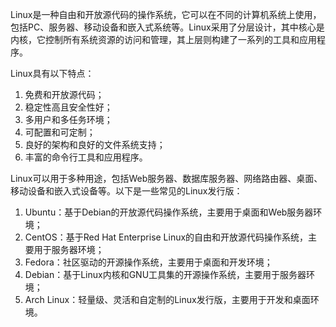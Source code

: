

Linux是一种自由和开放源代码的操作系统，它可以在不同的计算机系统上使用，包括PC、服务器、移动设备和嵌入式系统等。Linux采用了分层设计，其中核心是内核，它控制所有系统资源的访问和管理，其上层则构建了一系列的工具和应用程序。

Linux具有以下特点：

1. 免费和开放源代码；
2. 稳定性高且安全性好；
3. 多用户和多任务环境；
4. 可配置和可定制；
5. 良好的架构和良好的文件系统支持；
6. 丰富的命令行工具和应用程序。

Linux可以用于多种用途，包括Web服务器、数据库服务器、网络路由器、桌面、移动设备和嵌入式设备等。以下是一些常见的Linux发行版：

1. Ubuntu：基于Debian的开放源代码操作系统，主要用于桌面和Web服务器环境；
2. CentOS：基于Red Hat Enterprise Linux的自由和开放源代码操作系统，主要用于服务器环境；
3. Fedora：社区驱动的开源操作系统，主要用于桌面和开发环境；
4. Debian：基于Linux内核和GNU工具集的开源操作系统，主要用于服务器环境；
5. Arch Linux：轻量级、灵活和自定制的Linux发行版，主要用于开发和桌面环境。